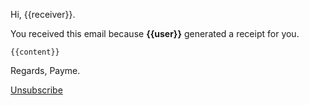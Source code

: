 Hi, {{receiver}}.

You received this email because **{{user}}** generated a receipt for you.

`{{content}}`

Regards, Payme.

[Unsubscribe]({{host}}/unsubsribe/{{invoice_id}}?token={{unsubscribe}})
